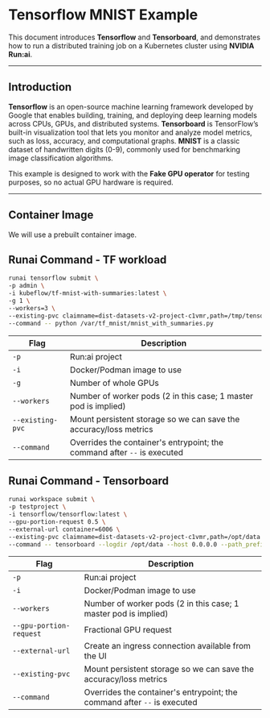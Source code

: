 # Tensorflow MNIST Example

This document introduces **Tensorflow** and **Tensorboard**, and demonstrates how to run a distributed training job on a Kubernetes cluster using **NVIDIA Run:ai**.

---

## Introduction

**Tensorflow** is an open-source machine learning framework developed by Google that enables building, training, and deploying deep learning models across CPUs, GPUs, and distributed systems.
**Tensorboard** is TensorFlow’s built-in visualization tool that lets you monitor and analyze model metrics, such as loss, accuracy, and computational graphs.
**MNIST** is a classic dataset of handwritten digits (0-9), commonly used for benchmarking image classification algorithms.


This example is designed to work with the **Fake GPU operator** for testing purposes, so no actual GPU hardware is required.

---

## Container Image

We will use a prebuilt container image.

## Runai Command - TF workload
```bash
runai tensorflow submit \
-p admin \
-i kubeflow/tf-mnist-with-summaries:latest \
-g 1 \
--workers=3 \
--existing-pvc claimname=dist-datasets-v2-project-c1vmr,path=/tmp/tensorflow/mnist/logs/mnist_with_summaries \
--command -- python /var/tf_mnist/mnist_with_summaries.py
```

| Flag               | Description                                                                  |
|-------------------|----------------------------------------------------------------------------|
| `-p`               | Run:ai project                                                             |
| `-i`               | Docker/Podman image to use                                                 |
| `-g`               | Number of whole GPUs                                                       |
| `--workers`        | Number of worker pods (2 in this case; 1 master pod is implied)           |
| `--existing-pvc`   | Mount persistent storage so we can save the accuracy/loss metrics          |
| `--command`        | Overrides the container's entrypoint; the command after `--` is executed   |

## Runai Command - Tensorboard
```bash
runai workspace submit \
-p testproject \
-i tensorflow/tensorflow:latest \
--gpu-portion-request 0.5 \
--external-url container=6006 \
--existing-pvc claimname=dist-datasets-v2-project-c1vmr,path=/opt/data \
--command -- tensorboard --logdir /opt/data --host 0.0.0.0 --path_prefix /\${RUNAI_PROJECT}/\${RUNAI_JOB_NAME}
```

| Flag                     | Description                                                                    |
|---------------------------|-------------------------------------------------------------------------------|
| `-p`                     | Run:ai project                                                                 |
| `-i`                     | Docker/Podman image to use                                                     |
| `--workers`              | Number of worker pods (2 in this case; 1 master pod is implied)                |
| `--gpu-portion-request`  | Fractional GPU request                                                         |
| `--external-url`         | Create an ingress connection available from the UI                             |
| `--existing-pvc`         | Mount persistent storage so we can save the accuracy/loss metrics              |
| `--command`              | Overrides the container's entrypoint; the command after `--` is executed       |